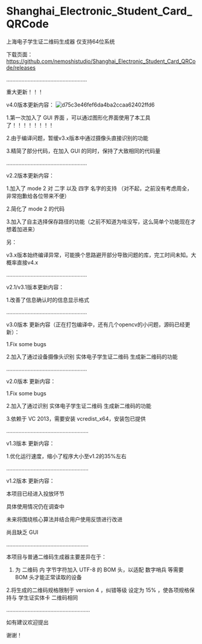 # Shanghai_Electronic_Student_Card_QRCode
上海电子学生证二维码生成器  仅支持64位系统

下载页面：https://github.com/nemoshistudio/Shanghai_Electronic_Student_Card_QRCode/releases

.....................................................

重大更新！！！

v4.0版本更新内容：
![d75c3e46fef6da4ba2ccaa62402ffd6](https://user-images.githubusercontent.com/103271367/191792686-46c3b05c-324a-41f6-b9cf-b332b2a6e445.jpg)

1.第一次加入了 GUI 界面 ，可以通过图形化界面使用了本工具了！！！！！！！！

2.由于编译问题，暂缓v3.x版本中通过摄像头直接识别的功能

3.精简了部分代码，在加入 GUI 的同时，保持了大致相同的代码量

.....................................................

v2.2版本更新内容：

1.加入了 mode 2 对 二字 以及 四字 名字的支持 （对不起，之前没有考虑周全，非常抱歉给各位带来不便）

2.简化了 mode 2 的代码

3.加入了自主选择保存路径的功能（之前不知道为啥没写，这么简单个功能现在才想着加进来）

另：

v3.x版本始终编译异常，可能换个思路避开部分导致问题的库，完工时间未知。大概率直接v4.x

.....................................................

v2.1/v3.1版本更新内容：

1.改善了信息确认时的信息显示格式

.....................................................

v3.0版本 更新内容（正在打包编译中，还有几个opencv的小问题，源码已经更新）：

1.Fix some bugs

2.加入了通过设备摄像头识别 实体电子学生证二维码 生成新二维码的功能

.....................................................

v2.0版本 更新内容：


1.Fix some bugs


2.加入了通过识别 实体电子学生证二维码 生成新二维码的功能


3.依赖于 VC 2013，需要安装 vcredist_x64，安装包已提供

......................................................

v1.3版本 更新内容：

1.优化运行速度，缩小了程序大小至v1.2的35%左右

......................................................

v1.2版本 更新内容：

本项目已经进入投放环节

具体使用情况仍在调查中

未来将围绕核心算法并结合用户使用反馈进行改进

尚且缺乏 GUI 

......................................................

本项目与普通二维码生成器主要差异在于：

1. 为 二维码 内 字节字符加入 UTF-8 的 BOM 头，以适配 数字哨兵 等需要 BOM 头才能正常读取的设备
  
2.将生成的二维码规格限制于 version 4 ，纠错等级 设定为 15% ，使各项规格保持与 学生证实体卡 二维码相同

.......................................................

如有建议欢迎提出

谢谢！

